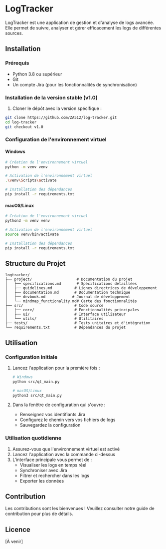# LogTracker

LogTracker est une application de gestion et d'analyse de logs avancée. Elle permet de suivre, analyser et gérer efficacement les logs de différentes sources.

## Installation

### Prérequis
- Python 3.8 ou supérieur
- Git
- Un compte Jira (pour les fonctionnalités de synchronisation)

### Installation de la version stable (v1.0)

1. Cloner le dépôt avec la version spécifique :
```bash
git clone https://github.com/ZA512/log-tracker.git
cd log-tracker
git checkout v1.0
```

### Configuration de l'environnement virtuel

#### Windows
```bash
# Création de l'environnement virtuel
python -m venv venv

# Activation de l'environnement virtuel
.\venv\Scripts\activate

# Installation des dépendances
pip install -r requirements.txt
```

#### macOS/Linux
```bash
# Création de l'environnement virtuel
python3 -m venv venv

# Activation de l'environnement virtuel
source venv/bin/activate

# Installation des dépendances
pip install -r requirements.txt
```

## Structure du Projet

```
logtracker/
├── project/                    # Documentation du projet
│   ├── specifications.md       # Spécifications détaillées
│   ├── guidelines.md          # Lignes directrices de développement
│   ├── documentation.md       # Documentation technique
│   ├── devbook.md            # Journal de développement
│   └── mindmap_functionality.md# Carte des fonctionnalités
├── src/                       # Code source
│   ├── core/                  # Fonctionnalités principales
│   ├── ui/                    # Interface utilisateur
│   └── utils/                 # Utilitaires
├── tests/                     # Tests unitaires et d'intégration
└── requirements.txt           # Dépendances du projet
```

## Utilisation

### Configuration initiale
1. Lancez l'application pour la première fois :
   ```bash
   # Windows
   python src/qt_main.py

   # macOS/Linux
   python3 src/qt_main.py
   ```

2. Dans la fenêtre de configuration qui s'ouvre :
   - Renseignez vos identifiants Jira
   - Configurez le chemin vers vos fichiers de logs
   - Sauvegardez la configuration

### Utilisation quotidienne
1. Assurez-vous que l'environnement virtuel est activé
2. Lancez l'application avec la commande ci-dessus
3. L'interface principale vous permet de :
   - Visualiser les logs en temps réel
   - Synchroniser avec Jira
   - Filtrer et rechercher dans les logs
   - Exporter les données

## Contribution

Les contributions sont les bienvenues ! Veuillez consulter notre guide de contribution pour plus de détails.

## Licence

[À venir]
